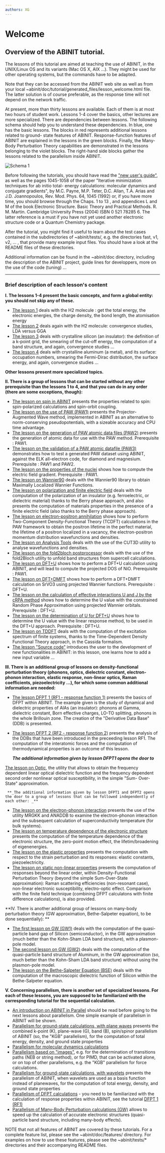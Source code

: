 ```yaml
---
authors: XG
---
```


# Welcome  

## Overview of the ABINIT tutorial.  

The lessons of this tutorial are aimed at teaching the use of ABINIT, in the
UNIX/Linux OS and its variants (Mac OS X, AIX ...). They might be used for
other operating systems, but the commands have to be adapted.

Note that they can be accessed from the ABINIT web site as well as from your
local ~abinit/doc/tutorial/generated_files/lesson_welcome.html file. The
latter solution is of course preferable, as the response time will not depend
on the network traffic.

At present, more than thirty lessons are available. Each of them is at most
two hours of student work. Lessons 1-4 cover the basics, other lectures are
more specialized. There are dependencies between lessons. The following schema
should help you to understand these dependencies. In blue, one has the basic
lessons. The blocks in red represents additional lessons related to ground-
state features of ABINIT. Response-function features of ABINIT are explained
in the lessons in the green blocks. Finally, the Many-Body Perturbation Theory
capabilities are demonstrated in the lessons belonging to the violet blocks.
The right-hand side blocks gather the lessons related to the parallelism
inside ABINIT.

![Schema 1](../documents/lesson_welcome/tutorial_flowchart_v5.png)

Before following the tutorials, you should have read the [ "new user's
guide"](../../users/generated_files/help_new_user.html), as well as the pages
1045-1058 of the paper "Iterative minimization techniques for ab initio total-
energy calculations: molecular dynamics and conjugate gradients", by M.C.
Payne, M.P. Teter, D.C. Allan, T.A. Arias and J.D. Joannopoulos, Rev. Mod.
Phys. 64, 1045 (1992) or, if you have more time, you should browse through the
Chaps. 1 to 13 , and appendices L and M of the book Electronic Structure.
Basic Theory and Practical Methods. R. M. Martin. Cambridge University Press
(2004) ISBN 0 521 78285 6. The latter reference is a must if you have not yet
used another electronic structure code or a Quantum Chemistry package.

After the tutorial, you might find it useful to learn about the test cases
contained in the subdirectories of ~abinit/tests/, e.g. the directories fast,
v1, v2, ... , that provide many example input files. You should have a look at
the README files of these directories.

Additional information can be found in the ~abinit/doc directory, including
the description of the ABINIT project, guide lines for developpers, more on
the use of the code (tuning) ...

* * *

### Brief description of each lesson's content

**I. The lessons 1-4 present the basic concepts, and form a global entity: you should not skip any of these.**

  * [The lesson 1](lesson_base1.html) deals with the H2 molecule : get the total energy, the electronic energies, the charge density, the bond length, the atomisation energy 
  * [The lesson 2](lesson_base2.html) deals again with the H2 molecule: convergence studies, LDA versus GGA 
  * [The lesson 3](lesson_base3.html) deals with crystalline silicon (an insulator): the definition of a k-point grid, the smearing of the cut-off energy, the computation of a band structure, and again, convergence studies ...
  * [The lesson 4](lesson_base4.html) deals with crystalline aluminum (a metal), and its surface: occupation numbers, smearing the Fermi-Dirac distribution, the surface energy, and again, convergence studies ...

**Other lessons present more specialized topics.**

**II. There is a group of lessons that can be started without any other prerequisite than the lessons 1 to 4, and that you can do in any order (there are some exceptions, though):**

  * [The lesson on spin in ABINIT](lesson_spin.html) presents the properties related to spin: spin-polarized calculations and spin-orbit coupling. 
  * [The lesson on the use of PAW (PAW1)](lesson_paw1.html) presents the Projector-Augmented Wave method, implemented in ABINIT as an alternative to norm-conserving pseudopotentials, with a sizeable accuracy and CPU time advantage.
  * [The lesson on the generation of PAW atomic data files (PAW2)](lesson_paw2.html) presents the generation of atomic data for use with the PAW method. Prerequisite : PAW1.
  * [The lesson on the validation of a PAW atomic datafile (PAW3)](lesson_paw3.html) demonstrates how to test a generated PAW dataset using ABINIT, against the ELK all-electron code, for diamond and magnesium. Prerequisite : PAW1 and PAW2.
  * [The lesson on the properties of the nuclei](lesson_nuc.html) shows how to compute the electric field gradient. Prerequisite : PAW1.
  * [The lesson on Wannier90](lesson_wannier90.html) deals with the Wannier90 library to obtain Maximally Localized Wannier Functions.
  * [The lesson on polarization and finite electric field](lesson_ffield.html) deals with the computation of the polarization of an insulator (e.g. ferroelectric, or dielectric material) thanks to the Berry phase approach, and also presents the computation of materials properties in the presence of a finite electric field (also thanks to the Berry phase approach).
  * [The lesson on electron-positron annihilation](lesson_positron.html) shows how to perform Two-Component Density-Functional Theory (TCDFT) calculations in the PAW framework to obtain the positron lifetime in the perfect material, the lifetime of a positron localized in a vacancy, the electron-positron momentum distribution wavefunctions and densities. 
  * [The lesson on Analysis Tools](lesson_analysis_tools.html) deals with the use of the CUT3D utility to analyse wavefunctions and densities.
  * [The lesson on the fold2bloch postprocessor](lesson_fold2bloch.html) deals with the use of the fold2Bloch utility to unfold band structures from supercell calculations.
  * [The lesson on DFT+U](lesson_dftu.html) shows how to perform a DFT+U calculation using ABINIT, and will lead to compute the projected DOS of NiO. Prerequisite : PAW1.
  * [The lesson on DFT+DMFT](lesson_dmft.html) shows how to perform a DFT+DMFT calculation on SrVO3 using projected Wannier functions. Prerequisite : DFT+U.
  * [The lesson on the calculation of effective interactions U and J by the cRPA method](lesson_ucalc_crpa.html) shows how to determine the U value with the constrained Random Phase Approximation using projected Wannier orbitals. Prerequisite : DFT+U.
  * [The lesson on the determination of U for DFT+U](lesson_udet.html) shows how to determine the U value with the linear response method, to be used in the DFT+U approach. Prerequisite : DFT+U.
  * [The lesson on TDDFT](lesson_tddft.html) deals with the computation of the excitation spectrum of finite systems, thanks to the Time-Dependent Density Functional Theory approach, in the Cassida formalism.
  * [The lesson "Source code"](lesson_source_code.html) introduces the user to the development of new functionalities in ABINIT: in this lesson, one learns how to add a new input variable ...

**III. There is an additional group of lessons on density-functional perturbation theory (phonons, optics, dielectric constant, electron-phonon interaction, elastic response, non-linear optics, Raman coefficients, piezoelectricity ...), for which some common additional information are needed:**

  * [The lesson DFPT 1 (RF1 - response function 1)](lesson_rf1.html) presents the basics of DFPT within ABINIT. The example given is the study of dynamical and dielectric properties of AlAs (an insulator): phonons at Gamma, dielectric constant, Born effective charges, LO-TO splitting, phonons in the whole Brillouin zone. The creation of the "Derivative Data Base" (DDB) is presented.
  * [The lesson DFPT 2 (RF2 - response function 2)](lesson_rf2.html) presents the analysis of the DDBs that have been introduced in the preceeding lesson RF1. The computation of the interatomic forces and the computation of thermodynamical properties is an outcome of this lesson.

     **_The additional information given by lesson DFPT1 opens the door to_**

[The lesson on Optic](lesson_optic.html), the utility that allows to obtain
the frequency dependent linear optical dielectric function and the frequency
dependent second order nonlinear optical susceptibility, in the simple "Sum-
Over-State" approximation.

     **_The additional information given by lesson DFPT1 and DFPT2 opens the door to a group of lessons that can be followed independently of each other: _**

  * [The lesson on the electron-phonon interaction](lesson_eph.html) presents the use of the utility MRGKK and ANADDB to examine the electron-phonon interaction and the subsequent calculation of superconductivity temperature (for bulk systems).
  * [The lesson on temperature dependence of the electronic structure](lesson_tdepes.html) presents the computation of the temperature dependence of the electronic structure, the zero-point motion effect, the lifetim/broadening of eigenenergies.
  * [The lesson on the elastic properties](lesson_elastic.html) presents the computation with respect to the strain perturbation and its responses: elastic constants, piezoelectricity.
  * [The lesson on static non-linear properties](lesson_nlo.html) presents the computation of responses beyond the linear order, within Density-Functional Perturbation Theory (beyond the simple Sum-Over-State approximation): Raman scattering efficiencies (non-resonant case), non-linear electronic susceptibility, electro-optic effect. Comparison with the finite field technique (combining DFPT calculatons with finite difference calculations), is also provided.

**IV. There is another additional group of lessons on many-body perturbation theory (GW approximation, Bethe-Salpeter equation), to be done sequentially): **

  * [The first lesson on GW (GW1)](lesson_gw1.html) deals with the computation of the quasi-particle band gap of Silicon (semiconductor), in the GW approximation (much better than the Kohn-Sham LDA band structure), with a plasmon-pole model. 
  * [The second lesson on GW (GW2)](lesson_gw2.html) deals with the computation of the quasi-particle band structure of Aluminum, in the GW approximation (so, much better than the Kohn-Sham LDA band structure) without using the plasmon-pole model. 
  * [The lesson on the Bethe-Salpeter Equation (BSE)](lesson_bse.html) deals with the computation of the macroscopic dielectric function of Silicon within the Bethe-Salpeter equation. 

**V. Concerning parallelism, there is another set of specialized lessons. For each of these lessons, you are supposed to be familiarized with the corresponding tutorial for the sequential calculation.**

  * [An introduction on ABINIT in Parallel](lesson_basepar.html) should be read before going to the next lessons about parallelism. One simple example of parallelism in ABINIT will be shown.
  * [Parallelism for ground-state calculations, with plane waves](lesson_paral_gspw.html) presents the combined k-point (K), plane-wave (G), band (B), spin/spinor parallelism of ABINIT (so, the "KGB" parallelism), for the computation of total energy, density, and ground state properties 
  * [Parallelism for molecular dynamics calculations](lesson_paral_moldyn.html)
  * [Parallelism based on "images"](lesson_paral_images.html), e.g. for the determination of transitions paths (NEB or string method), or for PIMD, that can be activated alone, or on top of other parallelisms, e.g. the "KGB" parallelism for force calculations.
  * [Parallelism for ground-state calculations, with wavelets](lesson_paral_gswvl.html) presents the parallelism of ABINIT, when wavelets are used as a basis function instead of planewaves, for the computation of total energy, density, and ground state properties
  * [Parallelism of DFPT calculations](lesson_paral_dfpt.html) \- you need to be familiarized with the calculation of response properties within ABINIT, see the tutorial [ DFPT 1 (RF1)](lesson_rf1.html)
  * [Parallelism of Many-Body Perturbation calculations (GW)](lesson_paral_mbt.html) allows to speed up the calculation of accurate electronic structures (quasi-particle band structure, including many-body effects).

NOTE that not all features of ABINIT are covered by these tutorials. For a
complete feature list, please see the ~abinit/doc/features/ directory. For
examples on how to use these features, please see the ~abinit/tests/*
directories and their accompanying README files.


